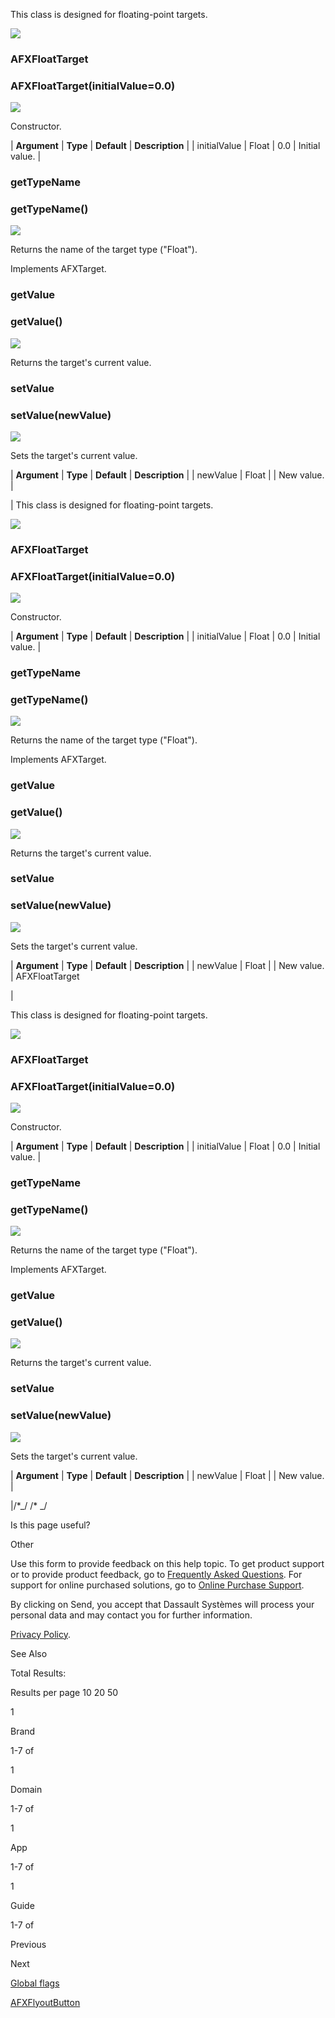 This class is designed for floating-point targets.

![](../SIMACAERefImages/gui-afxfloattarget.png)

### AFXFloatTarget

###

### AFXFloatTarget(initialValue=0.0)

![](../IconsReference/butix_top_wline.png)

Constructor.

| **Argument** | **Type** | **Default** | **Description** |
| initialValue | Float | 0.0 | Initial value. |

### getTypeName

###

### getTypeName()

![](../IconsReference/butix_top_wline.png)

Returns the name of the target type ("Float").

Implements AFXTarget.

### getValue

###

### getValue()

![](../IconsReference/butix_top_wline.png)

Returns the target's current value.

### setValue

###

### setValue(newValue)

![](../IconsReference/butix_top_wline.png)

Sets the target's current value.

| **Argument** | **Type** | **Default** | **Description** |
| newValue | Float | | New value. |

|
This class is designed for floating-point targets.

![](../SIMACAERefImages/gui-afxfloattarget.png)

### AFXFloatTarget

###

### AFXFloatTarget(initialValue=0.0)

![](../IconsReference/butix_top_wline.png)

Constructor.

| **Argument** | **Type** | **Default** | **Description** |
| initialValue | Float | 0.0 | Initial value. |

### getTypeName

###

### getTypeName()

![](../IconsReference/butix_top_wline.png)

Returns the name of the target type ("Float").

Implements AFXTarget.

### getValue

###

### getValue()

![](../IconsReference/butix_top_wline.png)

Returns the target's current value.

### setValue

###

### setValue(newValue)

![](../IconsReference/butix_top_wline.png)

Sets the target's current value.

| **Argument** | **Type** | **Default** | **Description** |
| newValue | Float | | New value. |
AFXFloatTarget

|

This class is designed for floating-point targets.

![](../SIMACAERefImages/gui-afxfloattarget.png)

### AFXFloatTarget

###

### AFXFloatTarget(initialValue=0.0)

![](../IconsReference/butix_top_wline.png)

Constructor.

| **Argument** | **Type** | **Default** | **Description** |
| initialValue | Float | 0.0 | Initial value. |

### getTypeName

###

### getTypeName()

![](../IconsReference/butix_top_wline.png)

Returns the name of the target type ("Float").

Implements AFXTarget.

### getValue

###

### getValue()

![](../IconsReference/butix_top_wline.png)

Returns the target's current value.

### setValue

###

### setValue(newValue)

![](../IconsReference/butix_top_wline.png)

Sets the target's current value.

| **Argument** | **Type** | **Default** | **Description** |
| newValue | Float | | New value. |

|/\*_/ /\* _/

Is this page useful?

Other

Use this form to provide feedback on this help topic. To get product support or to provide product feedback, go to [Frequently Asked Questions](https://3ds.one/PO). For support for online purchased solutions, go to [Online Purchase Support](https://3ds.one/Q8).

By clicking on Send, you accept that Dassault Systèmes will process your personal data and may contact you for further information.

[Privacy Policy](https://www.3ds.com/privacy-policy).

See Also

Total Results:

Results per page 10 20 50

1

Brand

1-7 of

1

Domain

1-7 of

1

App

1-7 of

1

Guide

1-7 of

Previous

Next

[Global flags](/2023/English/DSSIMULIA_Established/SIMACAEGUIRefHtml/pt01ch01gob17.htm?contextscope=all&id=e7faec1d3b0b4606acfb60c793f4fce1#d0e5748 "Global flags")

[AFXFlyoutButton](/2023/English/DSSIMULIA_Established/SIMACAEGUIRefHtml/pt01ch01gob19.htm?contextscope=all&id=46c3ee0c05bd463b8dbdfeb8d0bcc021 "AFXFlyoutButton")
